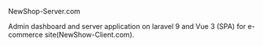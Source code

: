 NewShop-Server.com

Admin dashboard and server application on laravel 9 and Vue 3 (SPA) for e-commerce site(NewShow-Client.com).
